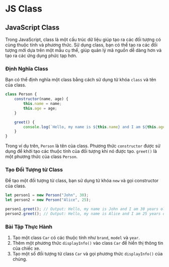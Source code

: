 # JS Class

## JavaScript Class

Trong JavaScript, class là một cấu trúc dữ liệu giúp tạo ra các đối tượng có cùng thuộc tính và phương thức. Sử dụng class, bạn có thể tạo ra các đối tượng mới dựa trên một mẫu cụ thể, giúp quản lý mã nguồn dễ dàng hơn và tạo ra các ứng dụng phức tạp hơn.

### Định Nghĩa Class

Bạn có thể định nghĩa một class bằng cách sử dụng từ khóa `class` và tên của class.

```javascript
class Person {
    constructor(name, age) {
        this.name = name;
        this.age = age;
    }

    greet() {
        console.log(`Hello, my name is ${this.name} and I am ${this.age} years old.`);
    }
}
```

Trong ví dụ trên, `Person` là tên của class. Phương thức `constructor` được sử dụng để khởi tạo các thuộc tính của đối tượng khi nó được tạo. `greet()` là một phương thức của class `Person`.

### Tạo Đối Tượng từ Class

Để tạo một đối tượng từ class, bạn sử dụng từ khóa `new` và gọi constructor của class.

```javascript
let person1 = new Person("John", 30);
let person2 = new Person("Alice", 25);

person1.greet(); // Output: Hello, my name is John and I am 30 years old.
person2.greet(); // Output: Hello, my name is Alice and I am 25 years old.
```

### Bài Tập Thực Hành

1. Tạo một class `Car` có các thuộc tính như `brand`, `model` và `year`.
2. Thêm một phương thức `displayInfo()` vào class `Car` để hiển thị thông tin của chiếc xe.
3. Tạo một số đối tượng từ class `Car` và gọi phương thức `displayInfo()` của chúng.
